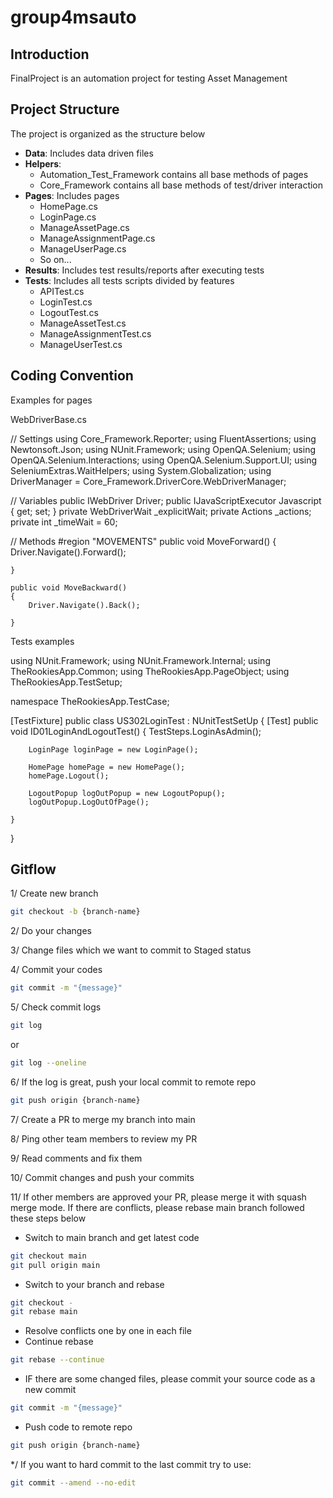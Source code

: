 # group4msauto
## Introduction

FinalProject is an automation project for testing Asset Management

## Project Structure

The project is organized as the structure below

- **Data**: Includes data driven files
- **Helpers**: 
  - Automation_Test_Framework contains all base methods of pages
  - Core_Framework contains all base methods of test/driver interaction
- **Pages**: Includes pages
  - HomePage.cs
  - LoginPage.cs
  - ManageAssetPage.cs
  - ManageAssignmentPage.cs
  - ManageUserPage.cs
  - So on...
- **Results**: Includes test results/reports after executing tests 
- **Tests**: Includes all tests scripts divided by features
  - APITest.cs
  - LoginTest.cs
  - LogoutTest.cs
  - ManageAssetTest.cs
  - ManageAssignmentTest.cs
  - ManageUserTest.cs



## Coding Convention

Examples for pages

WebDriverBase.cs

// Settings
using Core_Framework.Reporter;
using FluentAssertions;
using Newtonsoft.Json;
using NUnit.Framework;
using OpenQA.Selenium;
using OpenQA.Selenium.Interactions;
using OpenQA.Selenium.Support.UI;
using SeleniumExtras.WaitHelpers;
using System.Globalization;
using DriverManager = Core_Framework.DriverCore.WebDriverManager;

// Variables 
    public IWebDriver Driver;
    public IJavaScriptExecutor Javascript { get; set; }
    private WebDriverWait _explicitWait;
    private Actions _actions;
    private int _timeWait = 60;

// Methods
#region "MOVEMENTS"
    public void MoveForward()
    {
        Driver.Navigate().Forward();

    }

    public void MoveBackward()
    {
        Driver.Navigate().Back();

    }

Tests examples

using NUnit.Framework;
using NUnit.Framework.Internal;
using TheRookiesApp.Common;
using TheRookiesApp.PageObject;
using TheRookiesApp.TestSetup;

namespace TheRookiesApp.TestCase;

[TestFixture]
public class US302LoginTest : NUnitTestSetUp
{
    [Test]
    public void ID01LoginAndLogoutTest()
    {
        TestSteps.LoginAsAdmin();

        LoginPage loginPage = new LoginPage();

        HomePage homePage = new HomePage();
        homePage.Logout();

        LogoutPopup logOutPopup = new LogoutPopup();
        logOutPopup.LogOutOfPage();

    }
}

## Gitflow

1/ Create new branch
```bash
git checkout -b {branch-name}
```

2/ Do your changes

3/ Change files which we want to commit to Staged status

4/ Commit your codes
```bash
git commit -m "{message}"
```
5/ Check commit logs
```bash
git log
```
or
```bash
git log --oneline
```

6/ If the log is great, push your local commit to remote repo

```bash
git push origin {branch-name}
```

7/ Create a PR to merge my branch into main

8/ Ping other team members to review my PR

9/ Read comments and fix them

10/ Commit changes and push your commits

11/ If other members are approved your PR, please merge it with squash merge mode. If there are conflicts, please rebase main branch followed these steps below

- Switch to main branch and get latest code

```bash
git checkout main
git pull origin main
```
- Switch to your branch and rebase

```bash
git checkout -
git rebase main
```
- Resolve conflicts one by one in each file
- Continue rebase

```bash
git rebase --continue
```
- IF there are some changed files, please commit your source code as a new commit

```bash
git commit -m "{message}"
```
- Push code to remote repo
```bash
git push origin {branch-name}
```

*/ If you want to hard commit to the last commit try to use:

```bash
git commit --amend --no-edit
```

